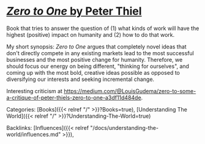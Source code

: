 # [_Zero to One_ by Peter Thiel](https://en.wikipedia.org/wiki/Zero_to_One)

Book that tries to answer the question of (1) what kinds of work
will have the highest (positive) impact on humanity and (2) how to do that
work.

My short synopsis: _Zero to One_ argues that completely novel ideas that don't
directly compete in any existing markets lead to the most successful businesses
and the most positive change for humanity. Therefore, we should focus our
energy on being different, "thinking for ourselves", and coming up with the
most bold, creative ideas possible as opposed to diversifying our interests and
seeking incremental change.

Interesting criticism at
https://medium.com/@LouisGudema/zero-to-some-a-critique-of-peter-thiels-zero-to-one-a3df11d484de.

Categories: [Books]({{< relref "/" >}}?Books=true),
[Understanding The World]({{< relref "/" >}}?Understanding-The-World=true)

Backlinks: [Influences]({{< relref "/docs/understanding-the-world/influences.md" >}}), 
